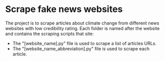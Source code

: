 # Scrape fake news websites

The project is to scrape articles about climate change from different news websites with low credibility rating.
Each folder is named after the website and contains the scraping scripts that site:

- The "[website_name].py" file is used to scrape a list of articles URLs.
- The "[website_name_abbreviation].py" file is used to scrape each article.